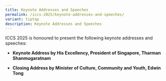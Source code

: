 ```yaml
---
title: Keynote Addresses and Speeches
permalink: /iccs-2025/keynote-addresses-and-speeches/
variant: tiptap
description: Keynote Addresses and Speeches
---
```

<p>ICCS 2025 is honoured to present the following keynote addresses and speeches:</p>
<ul data-tight="true" class="tight">
<li>
<p><strong>Keynote Address by His Excellency, President of Singapore, Tharman Shanmugaratnam</strong>
</p>
</li>
<li>
<p><strong>Closing Address by Minister of Culture, Community and Youth, Edwin Tong</strong>
</p>
</li>
</ul>
<p></p>